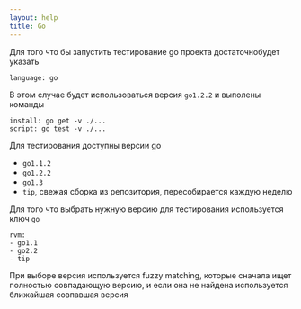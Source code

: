```yaml
---
layout: help
title: Go
---
```


Для того что бы запустить тестирование go проекта достаточнобудет указать

    language: go

В этом случае будет использоваться версия ``go1.2.2`` и выполены команды

    install: go get -v ./...
    script: go test -v ./...

Для тестирования доступны версии go

* ``go1.1.2``
* ``go1.2.2``
* ``go1.3``
* ``tip``, свежая сборка из репозитория, пересобирается каждую неделю

Для того что выбрать нужную версию для тестирования используется ключ ``go``

    rvm:
    - go1.1
    - go2.2
    - tip

При выборе версия используется fuzzy matching, которые сначала ищет полностью
совпадающую версию, и если она не найдена используется ближайшая совпавшая версия

